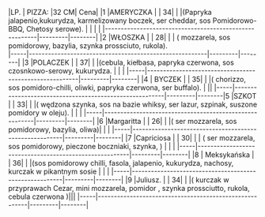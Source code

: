 
|LP.   | PIZZA:                                                       |32 CM| Cena|
|1    |AMERYCZKA                                             |           |     34|
|      |(Papryka  jalapenio,kukurydza, karmelizowany boczek, ser cheddar, sos Pomidorowo-BBQ, Chetosy serowe). |    |   |
|      |--------------------------------------------------------|---------|--------|
|2    |WŁOSZKA                                                  |            |    28| |      |
( mozzarela, sos pomidorowy, bazylia, szynka prossciuto, rukola).  
|-----|--------------------------------------------------------|---------|--------|                                          |3    |POLACZEK 	                                        |          |      37|
|      |(cebula, kiełbasa, papryka czerwona, sos czosnkowo-serowy, kukurydza.                          |           |        |
|-----|--------------------------------------------------------|---------|--------|
|4    | BYCZEK                                                    |           |     35|
|      |( chorizzo, sos pomidoro-chilli, oliwki, papryka czerwona, ser buffalo).                                                        |           || |-----|--------------------------------------------------------|---------|--------|5     |SZKOT                                                       |           |     33|
|      |( wędzona szynka, sos na bazie whiksy, ser lazur, szpinak, suszone pomidory w oleju).                 |           |         |
|-----|--------------------------------------------------------|---------|--------|
|6    |Margaritta                                                   |           |     26|
|      |( ser mozzarela, sos pomidorowy, bazylia, oliwa)| |         |
|-----|--------------------------------------------------------|---------|--------|
|7    |Capriciosa                                                  |           |     30|
|      | ( ser mozzarela, sos pomidorowy, pieczone boczniaki, szynka, )                                                            |            |         | 
|-----|--------------------------------------------------------|---------|--------|
|8    | Meksykańska                                            |            |    36|
|      |(sos pomidorowy chilli, fasola, jalapenio, kukurydza, nachosy, kurczak w pikantnym sosie                 |           |         |
|-----|--------------------------------------------------------|---------|--------|
|9    |Juliusz.                                                       |           |     34|
|      |( kurczak w przyprawach Cezar, mini mozzarela, pomidor , szynka prossciutto, rukola, cebula czerwona )|||
|-----|--------------------------------------------------------|---------|--------|

